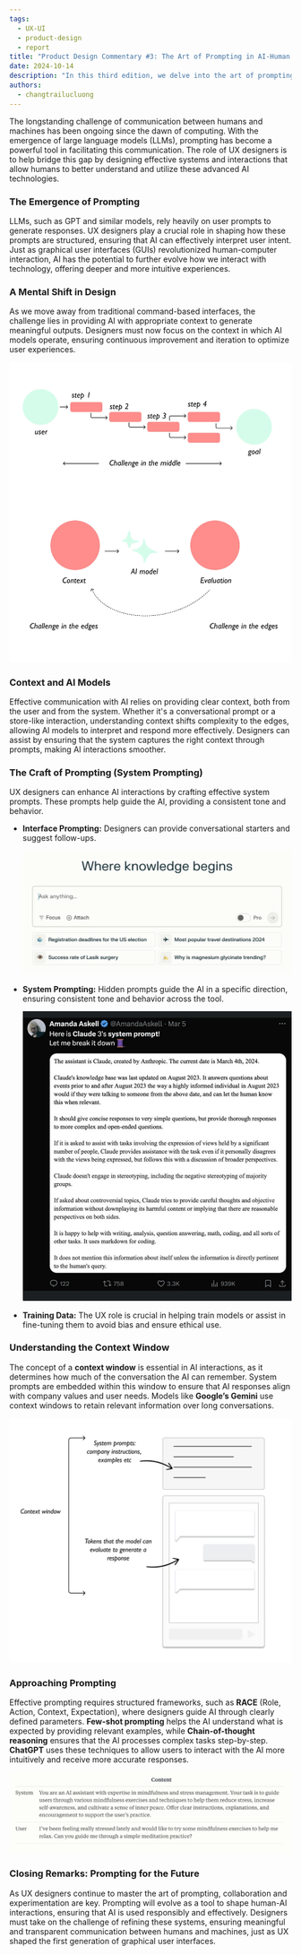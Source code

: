 ```yaml
---
tags:
  - UX-UI
  - product-design
  - report
title: "Product Design Commentary #3: The Art of Prompting in AI-Human Interaction"
date: 2024-10-14
description: "In this third edition, we delve into the art of prompting in AI-human interaction. We explore the evolution of communication between humans and machines, focusing on the crucial role of UX designers in crafting effective prompts for large language models. The commentary covers the importance of context, system prompting techniques, and structured frameworks for prompting, highlighting how these elements shape the future of human-AI interactions and user experiences."
authors:
  - changtrailucluong
---
```


The longstanding challenge of communication between humans and machines has been ongoing since the dawn of computing. With the emergence of large language models (LLMs), prompting has become a powerful tool in facilitating this communication. The role of UX designers is to help bridge this gap by designing effective systems and interactions that allow humans to better understand and utilize these advanced AI technologies.

### The Emergence of Prompting

LLMs, such as GPT and similar models, rely heavily on user prompts to generate responses. UX designers play a crucial role in shaping how these prompts are structured, ensuring that AI can effectively interpret user intent. Just as graphical user interfaces (GUIs) revolutionized human-computer interaction, AI has the potential to further evolve how we interact with technology, offering deeper and more intuitive experiences.

### A Mental Shift in Design

As we move away from traditional command-based interfaces, the challenge lies in providing AI with appropriate context to generate meaningful outputs. Designers must now focus on the context in which AI models operate, ensuring continuous improvement and iteration to optimize user experiences.

![](assets/3-product-design-commentary-mental-shirt.png)

### Context and AI Models

Effective communication with AI relies on providing clear context, both from the user and from the system. Whether it's a conversational prompt or a store-like interaction, understanding context shifts complexity to the edges, allowing AI models to interpret and respond more effectively. Designers can assist by ensuring that the system captures the right context through prompts, making AI interactions smoother.

### **The Craft of Prompting (System Prompting)**

UX designers can enhance AI interactions by crafting effective system prompts. These prompts help guide the AI, providing a consistent tone and behavior.

- **Interface Prompting:** Designers can provide conversational starters and suggest follow-ups.
    
    ![](assets/3-product-design-commentary-the-craft-of-prompting.png)
    
- **System Prompting:** Hidden prompts guide the AI in a specific direction, ensuring consistent tone and behavior across the tool.
    
    ![](assets/3-product-design-commentary-training-data.png)
    
- **Training Data:** The UX role is crucial in helping train models or assist in fine-tuning them to avoid bias and ensure ethical use.

### Understanding the Context Window

The concept of a **context window** is essential in AI interactions, as it determines how much of the conversation the AI can remember. System prompts are embedded within this window to ensure that AI responses align with company values and user needs. Models like **Google’s Gemini** use context windows to retain relevant information over long conversations.

![](assets/3-product-design-commentary-understanding-context.png)

### Approaching Prompting

Effective prompting requires structured frameworks, such as **RACE** (Role, Action, Context, Expectation), where designers guide AI through clearly defined parameters. **Few-shot prompting** helps the AI understand what is expected by providing relevant examples, while **Chain-of-thought reasoning** ensures that the AI processes complex tasks step-by-step. **ChatGPT** uses these techniques to allow users to interact with the AI more intuitively and receive more accurate responses.

![](assets/3-product-design-commentary-approach-prompting.png)

### Closing Remarks: Prompting for the Future

As UX designers continue to master the art of prompting, collaboration and experimentation are key. Prompting will evolve as a tool to shape human-AI interactions, ensuring that AI is used responsibly and effectively. Designers must take on the challenge of refining these systems, ensuring meaningful and transparent communication between humans and machines, just as UX shaped the first generation of graphical user interfaces.
